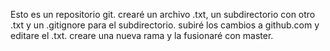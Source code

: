 Esto es un repositorio git.
crearé un archivo .txt, un subdirectorio con otro .txt y un .gitignore para el subdirectorio.
subiré los cambios a github.com y editare el .txt.
creare una nueva rama y la fusionaré con master.
